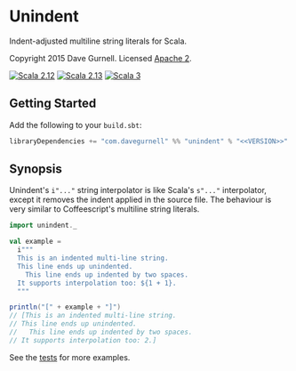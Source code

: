 # Unindent

Indent-adjusted multiline string literals for Scala.

Copyright 2015 Dave Gurnell. Licensed [Apache 2][license].

[![Scala 2.12](https://img.shields.io/maven-central/v/com.davegurnell/unindent_2.12?label=Scala%202.12)](https://search.maven.org/artifact/com.davegurnell/unindent_2.12)
[![Scala 2.13](https://img.shields.io/maven-central/v/com.davegurnell/unindent_2.13?label=Scala%202.13)](https://search.maven.org/artifact/com.davegurnell/unindent_2.13)
[![Scala 3](https://img.shields.io/maven-central/v/com.davegurnell/unindent_3?label=Scala%203)](https://search.maven.org/artifact/com.davegurnell/unindent_3)

## Getting Started

Add the following to your `build.sbt`:

```scala
libraryDependencies += "com.davegurnell" %% "unindent" % "<<VERSION>>"
```

## Synopsis

Unindent's `i"..."` string interpolator is like Scala's `s"..."` interpolator, except it removes the indent applied in the source file. The behaviour is very similar to Coffeescript's multiline string literals.

```scala
import unindent._

val example =
  i"""
  This is an indented multi-line string.
  This line ends up unindented.
    This line ends up indented by two spaces.
  It supports interpolation too: ${1 + 1}.
  """

println("[" + example + "]")
// [This is an indented multi-line string.
// This line ends up unindented.
//   This line ends up indented by two spaces.
// It supports interpolation too: 2.]
```

See the [tests] for more examples.

[license]: http://www.apache.org/licenses/LICENSE-2.0
[tests]: https://github.com/davegurnell/unindent/blob/master/src/test/scala/unindent/UnindentSpec.scala
